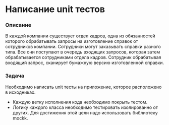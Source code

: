 # Написание unit тестов

### Описание

В каждой компании существует отдел кадров, одна из обязанностей которого обрабатывать запросы на изготовление справок от
сотрудников компании. Сотрудники могут заказывать справки разного типа. Все они поступают в очередь входящих запросов,
которая затем обрабатывается сотрудниками отдела кадров. Сотрудник обрабатывая входящий запрос, сканирует бумажную
версию изготовленной справки.

### Задача

Необходимо написать unit тесты на приложение, которое расположено в исходниках.

* Каждую ветку исполнения кода необходимо покрыть тестом.
* Логику каждого класса необходимо тестировать изолированно от других. Для достижения этой цели надо использовать
  библиотеку mockk.


